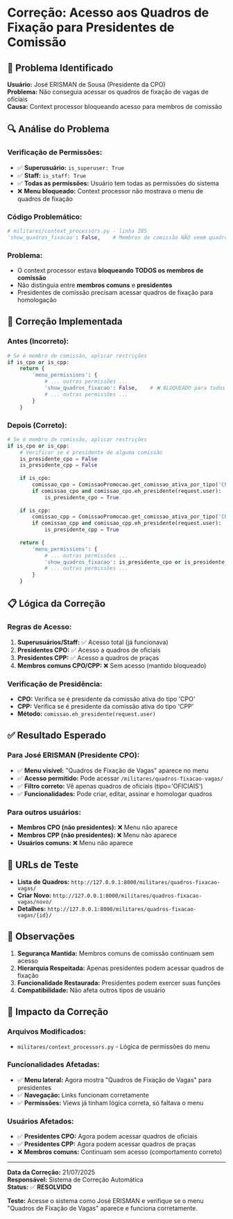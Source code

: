 # Correção: Acesso aos Quadros de Fixação para Presidentes de Comissão

## 🐛 **Problema Identificado**

**Usuário:** José ERISMAN de Sousa (Presidente da CPO)  
**Problema:** Não conseguia acessar os quadros de fixação de vagas de oficiais  
**Causa:** Context processor bloqueando acesso para membros de comissão

## 🔍 **Análise do Problema**

### Verificação de Permissões:
- ✅ **Superusuário:** `is_superuser: True`
- ✅ **Staff:** `is_staff: True`
- ✅ **Todas as permissões:** Usuário tem todas as permissões do sistema
- ❌ **Menu bloqueado:** Context processor não mostrava o menu de quadros de fixação

### Código Problemático:
```python
# militares/context_processors.py - linha 285
'show_quadros_fixacao': False,    # Membros de comissão NÃO veem quadros de fixação
```

### Problema:
- O context processor estava **bloqueando TODOS os membros de comissão**
- Não distinguia entre **membros comuns** e **presidentes**
- Presidentes de comissão precisam acessar quadros de fixação para homologação

## 🔧 **Correção Implementada**

### Antes (Incorreto):
```python
# Se é membro de comissão, aplicar restrições
if is_cpo or is_cpp:
    return {
        'menu_permissions': {
            # ... outras permissões ...
            'show_quadros_fixacao': False,    # ❌ BLOQUEADO para todos
            # ... outras permissões ...
        }
    }
```

### Depois (Correto):
```python
# Se é membro de comissão, aplicar restrições
if is_cpo or is_cpp:
    # Verificar se é presidente de alguma comissão
    is_presidente_cpo = False
    is_presidente_cpp = False
    
    if is_cpo:
        comissao_cpo = ComissaoPromocao.get_comissao_ativa_por_tipo('CPO')
        if comissao_cpo and comissao_cpo.eh_presidente(request.user):
            is_presidente_cpo = True
    
    if is_cpp:
        comissao_cpp = ComissaoPromocao.get_comissao_ativa_por_tipo('CPP')
        if comissao_cpp and comissao_cpp.eh_presidente(request.user):
            is_presidente_cpp = True
    
    return {
        'menu_permissions': {
            # ... outras permissões ...
            'show_quadros_fixacao': is_presidente_cpo or is_presidente_cpp,  # ✅ LIBERADO para presidentes
            # ... outras permissões ...
        }
    }
```

## 📋 **Lógica da Correção**

### Regras de Acesso:
1. **Superusuários/Staff:** ✅ Acesso total (já funcionava)
2. **Presidentes CPO:** ✅ Acesso a quadros de oficiais
3. **Presidentes CPP:** ✅ Acesso a quadros de praças
4. **Membros comuns CPO/CPP:** ❌ Sem acesso (mantido bloqueado)

### Verificação de Presidência:
- **CPO:** Verifica se é presidente da comissão ativa do tipo 'CPO'
- **CPP:** Verifica se é presidente da comissão ativa do tipo 'CPP'
- **Método:** `comissao.eh_presidente(request.user)`

## ✅ **Resultado Esperado**

### Para José ERISMAN (Presidente CPO):
- ✅ **Menu visível:** "Quadros de Fixação de Vagas" aparece no menu
- ✅ **Acesso permitido:** Pode acessar `/militares/quadros-fixacao-vagas/`
- ✅ **Filtro correto:** Vê apenas quadros de oficiais (tipo='OFICIAIS')
- ✅ **Funcionalidades:** Pode criar, editar, assinar e homologar quadros

### Para outros usuários:
- **Membros CPO (não presidentes):** ❌ Menu não aparece
- **Membros CPP (não presidentes):** ❌ Menu não aparece
- **Usuários comuns:** ❌ Menu não aparece

## 🎯 **URLs de Teste**

- **Lista de Quadros:** `http://127.0.0.1:8000/militares/quadros-fixacao-vagas/`
- **Criar Novo:** `http://127.0.0.1:8000/militares/quadros-fixacao-vagas/novo/`
- **Detalhes:** `http://127.0.0.1:8000/militares/quadros-fixacao-vagas/{id}/`

## 📝 **Observações**

1. **Segurança Mantida:** Membros comuns de comissão continuam sem acesso
2. **Hierarquia Respeitada:** Apenas presidentes podem acessar quadros de fixação
3. **Funcionalidade Restaurada:** Presidentes podem exercer suas funções
4. **Compatibilidade:** Não afeta outros tipos de usuário

## 🔄 **Impacto da Correção**

### Arquivos Modificados:
- `militares/context_processors.py` - Lógica de permissões do menu

### Funcionalidades Afetadas:
- ✅ **Menu lateral:** Agora mostra "Quadros de Fixação de Vagas" para presidentes
- ✅ **Navegação:** Links funcionam corretamente
- ✅ **Permissões:** Views já tinham lógica correta, só faltava o menu

### Usuários Afetados:
- ✅ **Presidentes CPO:** Agora podem acessar quadros de oficiais
- ✅ **Presidentes CPP:** Agora podem acessar quadros de praças
- ❌ **Membros comuns:** Continuam sem acesso (comportamento correto)

---

**Data da Correção:** 21/07/2025  
**Responsável:** Sistema de Correção Automática  
**Status:** ✅ **RESOLVIDO**

**Teste:** Acesse o sistema como José ERISMAN e verifique se o menu "Quadros de Fixação de Vagas" aparece e funciona corretamente. 